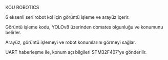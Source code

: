 KOU ROBOTICS

6 eksenli seri robot kol için görüntü işleme ve arayüz içerir. 

Görüntü işleme kodu, YOLOv8 üzerinden domates olgunluğu ve konumunu belirler. 

Arayüz, görüntü işlemeyi ve robot konumlarını görmeyi sağlar. 

UART haberleşme ile, konum açı bilgileri STM32F407'ye gönderilir.
